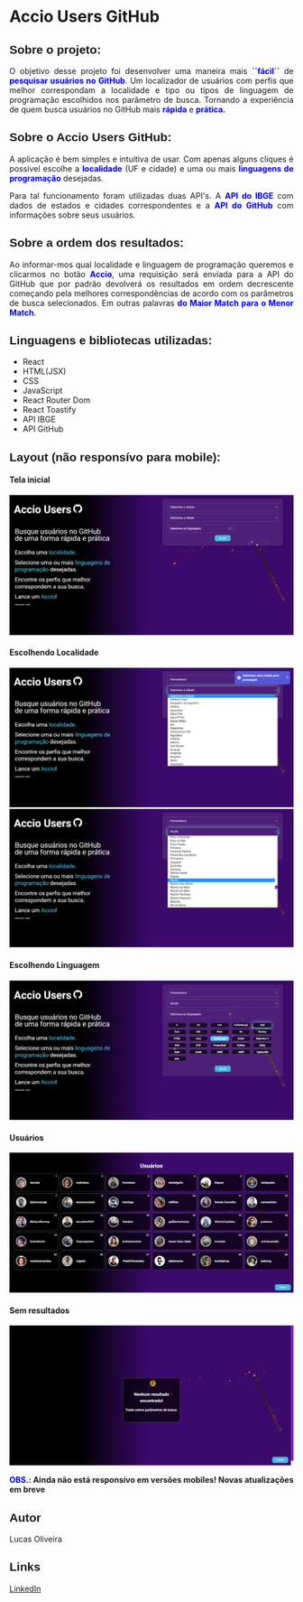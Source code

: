 <h1>Accio Users GitHub</h1>

<h2 style="font-family: sans-serif;">Sobre o projeto:</h2>

<p style="text-align: justify;">
    O objetivo desse projeto foi desenvolver uma maneira mais <strong style="color: blue;">``fácil``</strong> de <strong style="color: blue;">pesquisar usuários no GitHub</strong>. Um localizador de usuários com perfis que melhor correspondam a localidade e tipo ou tipos de linguagem de programação escolhidos nos parâmetro de busca. Tornando a experiência de quem busca usuários no GitHub mais <strong style="color: blue;">rápida</strong> e <strong style="color: blue;">prática.</strong>
</p>

<h2 style="font-family: sans-serif;">Sobre o Accio Users GitHub:</h2>

<p style="text-align: justify;">
  A aplicação é bem simples e intuitiva de usar. Com apenas alguns cliques é possível escolhe a <strong style="color: blue;">localidade</strong> (UF e cidade) e uma ou mais <strong style="color: blue;">linguagens de programação</strong> desejadas.
</p>

<p style="text-align: justify;">
  Para tal funcionamento foram utilizadas duas API's. A <strong style="color: blue;">API do IBGE</strong> com dados de estados e cidades correspondentes e a <strong style="color: blue;">API do GitHub</strong>  com informações sobre seus usuários.
</p>

<h2 style="font-family: sans-serif;">Sobre a ordem dos resultados:</h2>

<p style="text-align: justify;">
  Ao informar-mos qual localidade e linguagem de programação queremos e clicarmos no botão <strong style="color: blue;">Accio</strong>, uma requisição será enviada para a API do GitHub que por padrão devolverá os resultados em ordem decrescente começando pela melhores correspondências de acordo com os parâmetros de busca selecionados. Em outras palavras 
  <strong style="color: blue;">do Maior Match para o Menor Match</strong>.
</p>


<h2 style="font-family: sans-serif;">Linguagens e bibliotecas utilizadas:</h2>

<ul>
    <li>React</li>
    <li>HTML(JSX)</li>
    <li>CSS</li>
    <li>JavaScript</li>
    <li>React Router Dom</li>
    <li>React Toastify</li>
    <li>API IBGE</li>
    <li>API GitHub</li>
</ul>

<h2 style="font-family: sans-serif;">Layout (não responsívo para mobile):</h2>

<h4>Tela inicial</h4>
<img src="./src/images/home-screen.png" alt="Escolhendo Palpites">

<h4>Escolhendo Localidade</h4>
<img src="./src/images/choosing-locale-toast.png" alt="Escolhendo Palpites">

<img src="./src/images/choosing-locale.png" alt="Escolhendo Palpites">

<h4>Escolhendo Linguagem</h4>
<img src="./src/images/choosing-languages.png" alt="Escolhendo Palpites">

<h4>Usuários</h4>
<img src="./src/images/users.png" alt="Escolhendo Palpites">

<h4>Sem resultados</h4>
<img src="./src/images/no-results.png" alt="Escolhendo Palpites">

<p style="text-align: justify;">
 <b><strong style="color: blue;">OBS</strong>.: Ainda não está responsívo em versões mobiles! Novas atualizações em breve</b>
</p>

<h2 style="font-family: sans-serif;">Autor</h2>

<p>Lucas Oliveira</p>

<h2 style="font-family: sans-serif;">Links</h2>

<a href="http://www.linkedin.com/in/lucas-de-oliveira-5b8a5532" target="_blank">LinkedIn</a>
<br>
